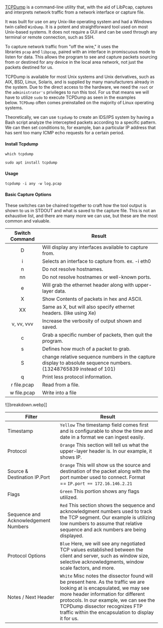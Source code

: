 [TCPDump](https://www.tcpdump.org/) is a command-line utility that, with the aid of LibPcap, captures and interprets network traffic from a network interface or capture file. 

It was built for use on any Unix-like operating system and had a Windows twin called `WinDump`. It is a potent and straightforward tool used on most Unix-based systems. It does not require a GUI and can be used through any terminal or remote connection, such as SSH.

To capture network traffic from "off the wire," it uses the libraries `pcap` and `libpcap`, paired with an interface in promiscuous mode to listen for data. This allows the program to see and capture packets sourcing from or destined for any device in the local area network, not just the packets destined for us.

TCPDump is available for most Unix systems and Unix derivatives, such as AIX, BSD, Linux, Solaris, and is supplied by many manufacturers already in the system. Due to the direct access to the hardware, we need the `root` or the `administrator's` privileges to run this tool. For us that means we will have to utilize `sudo` to execute TCPDump as seen in the examples below. `TCPDump` often comes preinstalled on the majority of Linux operating systems.

Theoretically, we can use `tcpdump` to create an IDS/IPS system by having a Bash script analyze the intercepted packets according to a specific pattern. We can then set conditions to, for example, ban a particular IP address that has sent too many ICMP echo requests for a certain period.
#### Install Tcpdump

```
which tcpdump
```

```shell-session
sudo apt install tcpdump 
```
#### Usage

```
tcpdump -i any -w log.pcap
```

#### Basic Capture Options

These switches can be chained together to craft how the tool output is shown to us in STDOUT and what is saved to the capture file. This is not an exhaustive list, and there are many more we can use, but these are the most common and valuable.

| **Switch Command** | **Result**                                                                                                         |
| :----------------: | ------------------------------------------------------------------------------------------------------------------ |
|         D          | Will display any interfaces available to capture from.                                                             |
|         i          | Selects an interface to capture from. ex. -i eth0                                                                  |
|         n          | Do not resolve hostnames.                                                                                          |
|         nn         | Do not resolve hostnames or well-known ports.                                                                      |
|         e          | Will grab the ethernet header along with upper-layer data.                                                         |
|         X          | Show Contents of packets in hex and ASCII.                                                                         |
|         XX         | Same as X, but will also specify ethernet headers. (like using Xe)                                                 |
|     v, vv, vvv     | Increase the verbosity of output shown and saved.                                                                  |
|         c          | Grab a specific number of packets, then quit the program.                                                          |
|         s          | Defines how much of a packet to grab.                                                                              |
|         S          | change relative sequence numbers in the capture display to absolute sequence numbers. (13248765839 instead of 101) |
|         q          | Print less protocol information.                                                                                   |
|    r file.pcap     | Read from a file.                                                                                                  |
|    w file.pcap     | Write into a file                                                                                                  |
![[breakdown.webp]]

|**Filter**|**Result**|
|---|---|
|Timestamp|`Yellow` The timestamp field comes first and is configurable to show the time and date in a format we can ingest easily.|
|Protocol|`Orange` This section will tell us what the upper-layer header is. In our example, it shows IP.|
|Source & Destination IP.Port|`Orange` This will show us the source and destination of the packet along with the port number used to connect. Format == `IP.port == 172.16.146.2.21`|
|Flags|`Green` This portion shows any flags utilized.|
|Sequence and Acknowledgement Numbers|`Red` This section shows the sequence and acknowledgment numbers used to track the TCP segment. Our example is utilizing low numbers to assume that relative sequence and ack numbers are being displayed.|
|Protocol Options|`Blue` Here, we will see any negotiated TCP values established between the client and server, such as window size, selective acknowledgments, window scale factors, and more.|
|Notes / Next Header|`White` Misc notes the dissector found will be present here. As the traffic we are looking at is encapsulated, we may see more header information for different protocols. In our example, we can see the TCPDump dissector recognizes FTP traffic within the encapsulation to display it for us.|